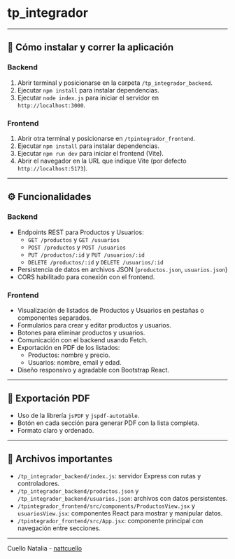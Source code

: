 # tp_integrador
---

## 🚀 Cómo instalar y correr la aplicación

### Backend

1. Abrir terminal y posicionarse en la carpeta `/tp_integrador_backend`.
2. Ejecutar `npm install` para instalar dependencias.
3. Ejecutar `node index.js` para iniciar el servidor en `http://localhost:3000`.

### Frontend

1. Abrir otra terminal y posicionarse en `/tpintegrador_frontend`.
2. Ejecutar `npm install` para instalar dependencias.
3. Ejecutar `npm run dev` para iniciar el frontend (Vite).
4. Abrir el navegador en la URL que indique Vite (por defecto `http://localhost:5173`).

---

## ⚙️ Funcionalidades

### Backend

- Endpoints REST para Productos y Usuarios:
  - `GET /productos` y `GET /usuarios`
  - `POST /productos` y `POST /usuarios`
  - `PUT /productos/:id` y `PUT /usuarios/:id`
  - `DELETE /productos/:id` y `DELETE /usuarios/:id`
- Persistencia de datos en archivos JSON (`productos.json`, `usuarios.json`)
- CORS habilitado para conexión con el frontend.

### Frontend

- Visualización de listados de Productos y Usuarios en pestañas o componentes separados.
- Formularios para crear y editar productos y usuarios.
- Botones para eliminar productos y usuarios.
- Comunicación con el backend usando Fetch.
- Exportación en PDF de los listados:
  - Productos: nombre y precio.
  - Usuarios: nombre, email y edad.
- Diseño responsivo y agradable con Bootstrap React.

---

## 🧾 Exportación PDF

- Uso de la librería `jsPDF` y `jspdf-autotable`.
- Botón en cada sección para generar PDF con la lista completa.
- Formato claro y ordenado.

---

## 📂 Archivos importantes

- `/tp_integrador_backend/index.js`: servidor Express con rutas y controladores.
- `/tp_integrador_backend/productos.json` y `/tp_integrador_backend/usuarios.json`: archivos con datos persistentes.
- `/tpintegrador_frontend/src/components/ProductosView.jsx` y `usuariosView.jsx`: componentes React para mostrar y manipular datos.
- `/tpintegrador_frontend/src/App.jsx`: componente principal con navegación entre secciones.

---


Cuello Natalia - [nattcuello](https://github.com/nattcuello/tp_integrador.git)
